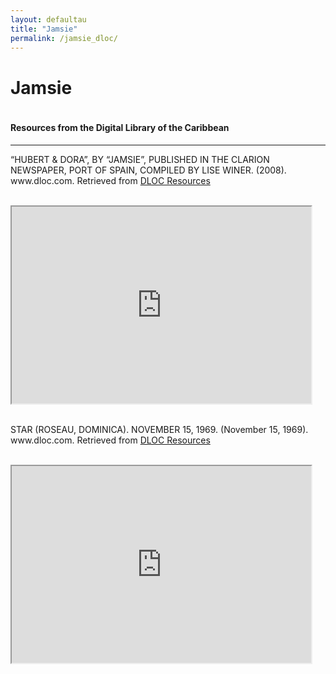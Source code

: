 ```yaml
---
layout: defaultau
title: "Jamsie"
permalink: /jamsie_dloc/
---
```

<!-- partial:index.partial.html -->
<div class="content">
    <h1>Jamsie</h1>
    <div class="quote">
        <div><img src="" class="logo"></div>
    </div>
    <body>
    <h4>Resources from the Digital Library of the Caribbean</h4><hr>
    <div class="container-mt-5">
      <div class="row">
            <div class="col-md-6">
                <p>“HUBERT & DORA”, BY “JAMSIE”, PUBLISHED IN THE CLARION NEWSPAPER, PORT OF SPAIN, COMPILED BY LISE WINER. (2008). www.dloc.com. Retrieved from <a href="https://www.dloc.com/AA00064506/00001/pdf" target="_blank">DLOC Resources</a></p><br>
                <iframe width="95%" height="315" src="https://www.dloc.com/AA00064506/00001/pdf"></iframe>
                <br>
                <br>
        </div>
      <div class="col-md-6">
            <p>STAR (ROSEAU, DOMINICA). NOVEMBER 15, 1969. (November 15, 1969). www.dloc.com. Retrieved from <a href="https://www.dloc.com/UF00072476/00211/images" target="_blank">DLOC Resources</a></p><br>
            <iframe width="95%" height="315" src="https://www.dloc.com/UF00072476/00211/images"></iframe>
            <br>
            <br>
        </div>
        </div>
    </body> 
          </div>
  <!-- partial -->
<script src='https://cdnjs.cloudflare.com/ajax/libs/jquery/3.1.1/jquery.min.js'></script><script  src="{{ site.baseurl }}/assets/js/authorscript.js"></script>
